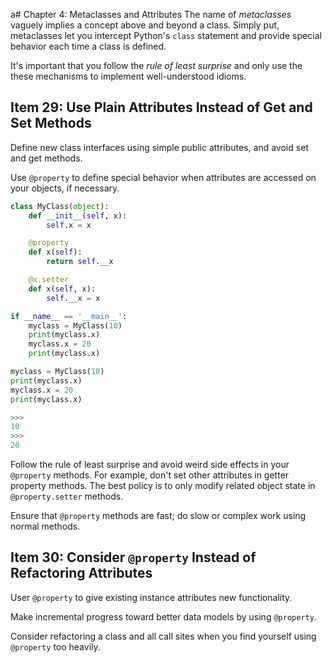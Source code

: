 a# Chapter 4: Metaclasses and Attributes
The name of *metaclasses* vaguely implies a concept above and beyond a class. Simply put, metaclasses let you intercept Python's `class` statement and provide special behavior each time a class is defined.

It's important that you follow the *rule of least surprise* and only use the these mechanisms to implement well-understood idioms.

## Item 29: Use Plain Attributes Instead of Get and Set Methods
Define new class interfaces using simple public attributes, and avoid set and get methods.

Use `@property` to define special behavior when attributes are accessed on your objects, if necessary.

```Python
class MyClass(object):
    def __init__(self, x):
        self.x = x

    @property
    def x(self):
        return self.__x

    @x.setter
    def x(self, x):
        self.__x = x

if __name__ == '__main__':
    myclass = MyClass(10)
    print(myclass.x)
    myclass.x = 20
    print(myclass.x)

myclass = MyClass(10)
print(myclass.x)
myclass.x = 20
print(myclass.x)

>>>
10
>>>
20
```

Follow the rule of least surprise and avoid weird side effects in your `@property` methods.
For example, don't set other attributes in getter property methods. The best policy is to only modify related object state in `@property.setter` methods.

Ensure that `@property` methods are fast; do slow or complex work using normal methods.

## Item 30: Consider `@property` Instead of Refactoring Attributes
User `@property` to give existing instance attributes new functionality.

Make incremental progress toward better data models by using `@property`.

Consider refactoring a class and all call sites when you find yourself using `@property` too heavily.


